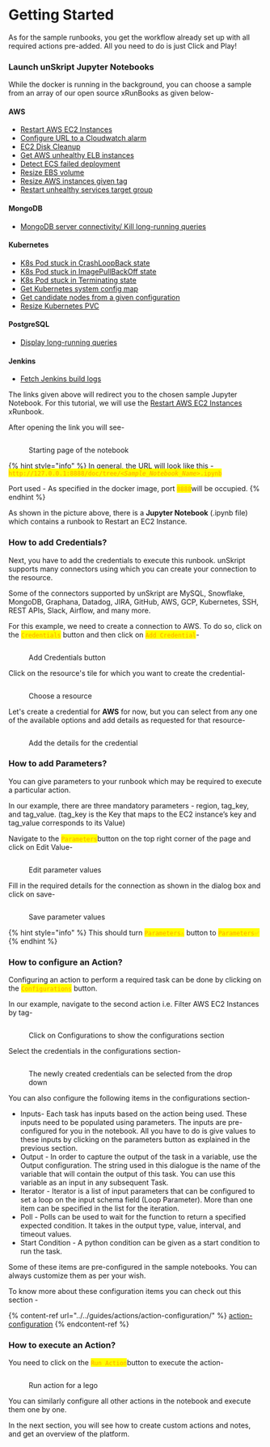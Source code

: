 # Getting Started

As for the sample runbooks, you get the workflow already set up with all required actions pre-added. All you need to do is just Click and Play!

### **Launch unSkript Jupyter Notebooks**

While the docker is running in the background, you can choose a sample from an array of our open source xRunBooks as given below-

#### **AWS**

* [Restart AWS EC2 Instances](http://127.0.0.1:8888/lab/tree/Restart\_AWS\_EC2\_Instances.ipynb)
* [Configure URL to a Cloudwatch alarm](http://127.0.0.1:8888/lab/tree/Configure-url-endpoint-on-a-cloudwatch-alarm.ipynb)
* [EC2 Disk Cleanup](http://127.0.0.1:8888/lab/tree/ec2-disk-cleanup.ipynb)
* [Get AWS unhealthy ELB instances](http://127.0.0.1:8888/lab/tree/get-aws-elb-unhealthy-instances.ipynb)
* [Detect ECS failed deployment](http://127.0.0.1:8888/lab/tree/Detect-ECS-failed-deployment.ipynb)
* [Resize EBS volume](http://127.0.0.1:8888/lab/tree/resize-ebs-volume.ipynb)
* [Resize AWS instances given tag](http://127.0.0.1:8888/lab/tree/restart-aws-instance-given-tag.ipynb)
* [Restart unhealthy services target group](http://127.0.0.1:8888/lab/tree/restart-unhealthy-services-target-group.ipynb)

#### **MongoDB**

* [MongoDB server connectivity/ Kill long-running queries](http://127.0.0.1:8888/lab/tree/MongoDB\_Server\_Connectivity.ipynb)

#### **Kubernetes**

* [K8s Pod stuck in CrashLoopBack state](http://127.0.0.1:8888/lab/tree/K8S\_Pod\_Stuck\_In\_CrashLoopBack\_State.ipynb)
* [K8s Pod stuck in ImagePullBackOff state](http://127.0.0.1:8888/lab/tree/K8S\_Pod\_Stuck\_In\_ImagePullBackOff\_State.ipynb)
* [K8s Pod stuck in Terminating state](http://127.0.0.1:8888/lab/tree/K8S\_Pod\_Stuck\_In\_Terminating\_State.ipynb)
* [Get Kubernetes system config map](http://127.0.0.1:8888/lab/tree/get-kube-system-config-map.ipynb)
* [Get candidate nodes from a given configuration](http://127.0.0.1:8888/lab/tree/k8s-get-candidate-nodes-given-config.ipynb)
* [Resize Kubernetes PVC](http://127.0.0.1:8888/lab/tree/resize-pvc.ipynb)

#### **PostgreSQL**

* [Display long-running queries](http://127.0.0.1:8888/lab/tree/Display-postgresql-long-running.ipynb)

#### **Jenkins**

* [Fetch Jenkins build logs](http://127.0.0.1:8888/lab/tree/fetch-jenkins-build-logs.ipynb)

The links given above will redirect you to the chosen sample Jupyter Notebook. For this tutorial, we will use the [Restart AWS EC2 Instances](http://127.0.0.1:8888/lab/tree/Restart\_AWS\_EC2\_Instances.ipynb) xRunbook.

After opening the link you will see-

<figure><img src="../../.gitbook/assets/Screenshot 2022-09-03 at 9.04.56 PM (1).png" alt=""><figcaption><p>Starting page of the notebook</p></figcaption></figure>

{% hint style="info" %}
In general, the URL will look like this <mark style="color:orange;"></mark> - <mark style="color:orange;background-color:yellow;">`http://127.0.0.1:8888/doc/tree/`</mark>_<mark style="color:orange;background-color:yellow;">`<Sample_Notebook_Name>`</mark>_<mark style="color:orange;background-color:yellow;">`.ipynb`</mark>

Port used <mark style="color:orange;"></mark> - As specified in the docker image, port <mark style="color:orange;background-color:yellow;">`8888`</mark>will be occupied.
{% endhint %}

As shown in the picture above, there is a **Jupyter Notebook** (.ipynb file) which contains a runbook to Restart an EC2 Instance.&#x20;

### How to add Credentials?

Next, you have to add the credentials to execute this runbook. unSkript supports many connectors using which you can create your connection to the resource.&#x20;

Some of the connectors supported by unSkript are MySQL, Snowflake, MongoDB, Graphana, Datadog, JIRA, GitHub, AWS, GCP, Kubernetes, SSH, REST APIs, Slack, Airflow, and many more.

For this example, we need to create a connection to AWS. To do so, click on the <mark style="color:orange;background-color:yellow;">`Credentials`</mark> button and then click on <mark style="color:orange;background-color:yellow;">`Add Credential`</mark>-

<figure><img src="../../.gitbook/assets/4492C210-21B6-4552-A50E-9EEED8DC85B8.png" alt=""><figcaption><p>Add Credentials button</p></figcaption></figure>

Click on the resource's tile for which you want to create the credential-

<figure><img src="../../.gitbook/assets/0D7C42AB-4CF3-4723-8F37-F6A65D72AACF (1).png" alt=""><figcaption><p>Choose a resource</p></figcaption></figure>

Let's create a credential for **AWS** for now, but you can select from any one of the available options and add details as requested for that resource-

<figure><img src="../../.gitbook/assets/Screenshot 2022-09-03 at 9.41.26 PM.png" alt=""><figcaption><p>Add the details for the credential</p></figcaption></figure>

### How to add Parameters?

You can give parameters to your runbook which may be required to execute a particular action.&#x20;

In our example, there are three mandatory parameters - region, tag\_key, and tag\_value. (tag\_key is the Key that maps to the EC2 instance’s key and tag\_value corresponds to its Value)

Navigate to the <mark style="color:orange;background-color:yellow;">`Parameters`</mark>button on the top right corner of the page and click on Edit Value-

<figure><img src="../../.gitbook/assets/9A55C8D3-9675-4E94-BA86-4665B360AB45.png" alt=""><figcaption><p>Edit parameter values</p></figcaption></figure>

Fill in the required details for the connection as shown in the dialog box and click on save-

<figure><img src="../../.gitbook/assets/194D6E7A-CC9B-4647-A281-80ED7E75C9E8 (1).png" alt=""><figcaption><p>Save parameter values</p></figcaption></figure>

{% hint style="info" %}
This should turn <mark style="color:orange;background-color:yellow;">`Parameters⚠️`</mark> button to <mark style="color:orange;background-color:yellow;">`Parameters✅`</mark>
{% endhint %}

### How to configure an Action?

Configuring an action to perform a required task can be done by clicking on the <mark style="color:orange;background-color:yellow;">`Configurations`</mark> button.&#x20;

In our example, navigate to the second action i.e. Filter AWS EC2 Instances by tag-

<figure><img src="../../.gitbook/assets/5D60DE6C-B792-4CBE-8D84-2B6D1B90CE3A.png" alt=""><figcaption><p>Click on Configurations to show the configurations section</p></figcaption></figure>

Select the credentials in the configurations section-

<figure><img src="../../.gitbook/assets/F375CB50-09B2-48CF-B66A-9F21DDC349B1.png" alt=""><figcaption><p>The newly created credentials can be selected from the drop down</p></figcaption></figure>

You can also configure the following items in the configurations section-

* Inputs- Each task has inputs based on the action being used. These inputs need to be populated using parameters. The inputs are pre-configured for you in the notebook. All you have to do is give values to these inputs by clicking on the parameters button as explained in the previous section.
* Output - In order to capture the output of the task in a variable, use the Output configuration. The string used in this dialogue is the name of the variable that will contain the output of this task. You can use this variable as an input in any subsequent Task.&#x20;
* Iterator - Iterator is a list of input parameters that can be configured to set a loop on the input schema field (Loop Parameter). More than one item can be specified in the list for the iteration.&#x20;
* Poll - Polls can be used to wait for the function to return a specified expected condition. It takes in the output type, value, interval, and timeout values.
* Start Condition - A python condition can be given as a start condition to run the task.

Some of these items are pre-configured in the sample notebooks. You can always customize them as per your wish.&#x20;

To know more about these configuration items you can check out this section -

{% content-ref url="../../guides/actions/action-configuration/" %}
[action-configuration](../../guides/actions/action-configuration/)
{% endcontent-ref %}

### How to execute an Action?

You need to click on the <mark style="color:orange;background-color:yellow;">`Run Action`</mark>button to execute the action-

<figure><img src="../../.gitbook/assets/3DFDA0EF-FEDA-43CA-A2FB-EC9389D7D216.png" alt=""><figcaption><p>Run action for a lego</p></figcaption></figure>

You can similarly configure all other actions in the notebook and execute them one by one.&#x20;

In the next section, you will see how to create custom actions and notes, and get an overview of the platform.
